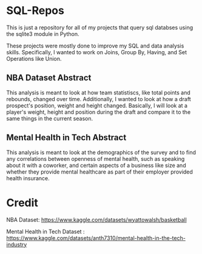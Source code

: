 # SQL-Repos
This is just a repository for all of my projects that query sql databses using the sqlite3 module in Python.

These projects were mostly done to improve my SQL and data analysis skills. Specifically, I wanted to work on Joins, Group By, Having, and Set Operations like Union.

## NBA Dataset Abstract

This analysis is meant to look at how team statistiscs, like total points and rebounds, changed over time. Additionally, I wanted to look at how a draft prospect's position, weight and height changed. Basically, I will look at a player's weight, height and position during the draft and compare it to the same things in the current season.

## Mental Health in Tech Abstract

This analysis is meant to look at the demographics of the survey and to find any correlations between openness of mental health, such as speaking about it with a coworker, and certain aspects of a business like size and whether they provide mental healthcare as part of their employer provided health insurance.

# Credit

NBA Dataset: https://www.kaggle.com/datasets/wyattowalsh/basketball

Mental Health in Tech Dataset  : https://www.kaggle.com/datasets/anth7310/mental-health-in-the-tech-industry

